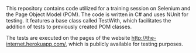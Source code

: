This repository contains code utilized for a training session on Selenium and the Page Object Model (POM). The code is written in C# and uses NUnit for testing. It features a base class called TestWith<TPage>, which facilitates the addition of tests to previously created POM classes.

The tests are executed on the pages of the website http://the-internet.herokuapp.com/, which is publicly available for testing purposes.
